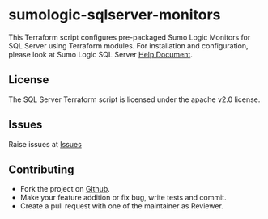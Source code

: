 # sumologic-sqlserver-monitors

This Terraform script configures pre-packaged Sumo Logic Monitors for SQL Server using Terraform modules.
For installation and configuration, please look at Sumo Logic SQL Server [Help Document](https://help.sumologic.com/07Sumo-Logic-Apps/04Microsoft-and-Azure/Microsoft_SQL_Server).
## License

The SQL Server Terraform script is licensed under the apache v2.0 license.

## Issues

Raise issues at [Issues](https://github.com/SumoLogic/terraform-sumologic-sumo-logic-monitor/issues)

## Contributing

* Fork the project on [Github](https://github.com/SumoLogic/terraform-sumologic-sumo-logic-monitor).
* Make your feature addition or fix bug, write tests and commit.
* Create a pull request with one of the maintainer as Reviewer.